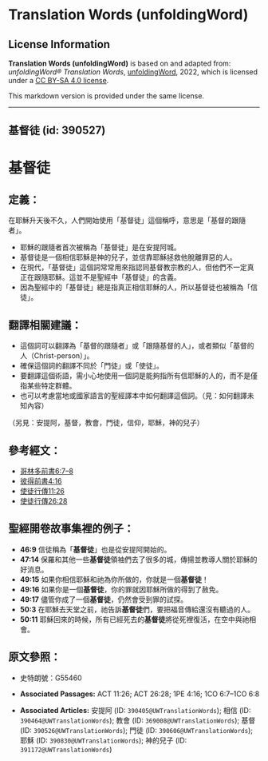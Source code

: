 # Translation Words (unfoldingWord)

## License Information

**Translation Words (unfoldingWord)** is based on and adapted from: _unfoldingWord® Translation Words_, [unfoldingWord](https://unfoldingword.org/utw), 2022, which is licensed under a [CC BY-SA 4.0 license](https://creativecommons.org/licenses/by-sa/4.0/legalcode.en).

This markdown version is provided under the same license.



--------------------------------

## 基督徒 (id: 390527)

基督徒
===

定義：
---

在耶穌升天後不久，人們開始使用「基督徒」這個稱呼，意思是「基督的跟隨者」。

* 耶穌的跟隨者首次被稱為「基督徒」是在安提阿城。
* 基督徒是一個相信耶穌是神的兒子，並信靠耶穌拯救他脫離罪惡的人。
* 在現代，「基督徒」這個詞常常用來指認同基督教宗教的人，但他們不一定真正在跟隨耶穌。這並不是聖經中「基督徒」的含義。
* 因為聖經中的「基督徒」總是指真正相信耶穌的人，所以基督徒也被稱為「信徒」。

翻譯相關建議：
-------

* 這個詞可以翻譯為「基督的跟隨者」或「跟隨基督的人」，或者類似「基督的人（Christ\-person）」。
* 確保這個詞的翻譯不同於「門徒」或「使徒」。
* 要翻譯這個術語，需小心地使用一個詞是能夠指所有信耶穌的人的，而不是僅指某些特定群體。
* 也可以考慮當地或國家語言的聖經譯本中如何翻譯這個詞。（見：如何翻譯未知內容）

（另見：安提阿，基督，教會，門徒，信仰，耶穌，神的兒子）

參考經文：
-----

* [哥林多前書6:7–8](https://ref.ly/1Cor6:7-1Cor6:8)
* [彼得前書4:16](https://ref.ly/1Pet4:16)
* [使徒行傳11:26](https://ref.ly/Acts11:26)
* [使徒行傳26:28](https://ref.ly/Acts26:28)

聖經開卷故事集裡的例子：
------------

* **46:9** 信徒稱為「**基督徒**」也是從安提阿開始的。
* **47:14** 保羅和其他一些**基督徒**領袖們去了很多的城，傳揚並教導人關於耶穌的好消息。
* **49:15** 如果你相信耶穌和祂為你所做的，你就是一個**基督徒**！
* **49:16** 如果你是一個**基督徒**，你的罪就因耶穌所做的得到了赦免。
* **49:17** 儘管你成了一個**基督徒**，仍然會受到罪的試探。
* **50:3** 在耶穌去天堂之前，祂告訴**基督徒**們，要把福音傳給還沒有聽過的人。
* **50:11** 耶穌回來的時候，所有已經死去的**基督徒**將從死裡復活，在空中與祂相會。

原文參照：
-----

* 史特朗號：G55460

* **Associated Passages:** ACT 11:26; ACT 26:28; 1PE 4:16; 1CO 6:7–1CO 6:8
* **Associated Articles:** 安提阿 (ID: `390405@UWTranslationWords`); 相信 (ID: `390464@UWTranslationWords`); 教會 (ID: `369008@UWTranslationWords`); 基督 (ID: `390526@UWTranslationWords`); 門徒 (ID: `390606@UWTranslationWords`); 耶穌 (ID: `390830@UWTranslationWords`); 神的兒子 (ID: `391172@UWTranslationWords`)


